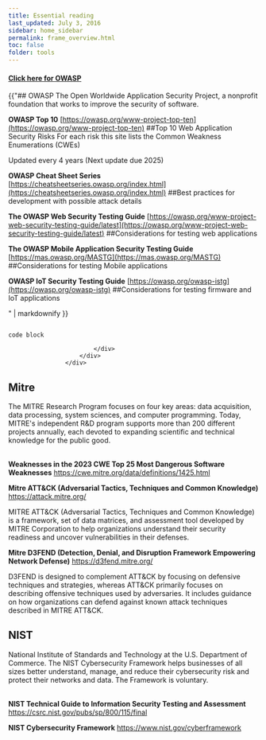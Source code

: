 ```yaml
---
title: Essential reading
last_updated: July 3, 2016
sidebar: home_sidebar
permalink: frame_overview.html
toc: false
folder: tools
---
```



<div class="panel-group" id="accordion">
                    <div class="panel panel-default">
                        <div class="panel-heading">
                            <h4 class="panel-title">
                                <a class="noCrossRef accordion-toggle" data-toggle="collapse" data-parent="#accordion" href="#collapseOne">Click here for OWASP</a>
                            </h4>
                        </div>
                        <div id="collapseOne" class="panel-collapse collapse noCrossRef">
                            <div class="panel-body">
{{"## OWASP
The Open Worldwide Application Security Project, a nonprofit foundation that works to improve the security of software.


**OWASP Top 10**  [https://owasp.org/www-project-top-ten](https://owasp.org/www-project-top-ten)
##Top 10 Web Application Security Risks
For each risk this site lists the Common Weakness Enumerations (CWEs)

Updated every 4 years (Next update due 2025)

**OWASP Cheat Sheet Series**  [https://cheatsheetseries.owasp.org/index.html](https://cheatsheetseries.owasp.org/index.html)
##Best practices for development with possible attack details

**The OWASP Web Security Testing Guide**  [https://owasp.org/www-project-web-security-testing-guide/latest](https://owasp.org/www-project-web-security-testing-guide/latest)
##Considerations for testing web applications

**The OWASP Mobile Application Security Testing Guide**  [https://mas.owasp.org/MASTG](https://mas.owasp.org/MASTG)
##Considerations for testing Mobile applications

**OWASP IoT Security Testing Guide**  [https://owasp.org/owasp-istg](https://owasp.org/owasp-istg)
##Considerations for testing firmware and IoT applications</p>


" | markdownify }}


<div class="language-html highlighter-rouge"><div class="highlight"><pre class="highlight"><code>
code block
</code></pre></div></div>


                            </div>
                        </div>
                    </div>
</div>
<!-- /.panel-group -->


## Mitre
The MITRE Research Program focuses on four key areas: data acquisition, data processing, system sciences, and computer programming. Today, MITRE's independent R&D program supports more than 200 different projects annually, each devoted to expanding scientific and technical knowledge for the public good.
<br/><br/>


**Weaknesses in the 2023 CWE Top 25 Most Dangerous Software Weaknesses**  <a href="https://cwe.mitre.org/data/definitions/1425.html">https://cwe.mitre.org/data/definitions/1425.html</a>



**Mitre ATT&CK (Adversarial Tactics, Techniques and Common Knowledge)**  <a href="https://attack.mitre.org/">https://attack.mitre.org/</a>
<p>MITRE ATT&CK (Adversarial Tactics, Techniques and Common Knowledge) is a framework, set of data matrices, and assessment tool developed by MITRE Corporation to help organizations understand their security readiness and uncover vulnerabilities in their defenses.</p>


**Mitre D3FEND (Detection, Denial, and Disruption Framework Empowering Network Defense)**  <a href="https://d3fend.mitre.org/">https://d3fend.mitre.org/</a>

D3FEND is designed to complement ATT&CK by focusing on defensive techniques and strategies, whereas ATT&CK primarily focuses on describing offensive techniques used by adversaries. It includes guidance on how organizations can defend against known attack techniques described in MITRE ATT&CK.


## NIST

National Institute of Standards and Technology at the U.S. Department of Commerce. The NIST Cybersecurity Framework helps businesses of all sizes better understand, manage, and reduce their cybersecurity risk and protect their networks and data. The Framework is voluntary.
<br/><br/>

**NIST Technical Guide to Information Security Testing and Assessment** <a href="https://csrc.nist.gov/pubs/sp/800/115/final">https://csrc.nist.gov/pubs/sp/800/115/final</a>


**NIST Cybersecurity Framework**  <a href="https://www.nist.gov/cyberframework">https://www.nist.gov/cyberframework</a>




